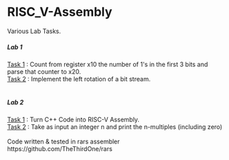# RISC_V-Assembly
Various Lab Tasks. <br>
<h5>Lab 1</h5>
<ins>Task 1</ins> : Count from register x10 the number of 1's in the first 3 bits and<br>
parse that counter to x20.<br>
<ins>Task 2</ins> : Implement the left rotation of a bit stream. <br>
<br>
<h5>Lab 2</h5> 
<ins>Task 1</ins> : Turn C++ Code into RISC-V Assembly. <br>
<ins>Task 2</ins> : Take as input an integer n and print the n-multiples (including zero) <br>
<br>
Code written & tested in rars assembler https://github.com/TheThirdOne/rars
